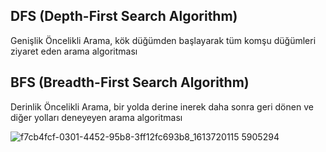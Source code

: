 ## DFS (Depth-First Search Algorithm)
Genişlik Öncelikli Arama, kök düğümden başlayarak tüm komşu düğümleri ziyaret eden arama algoritması

## BFS (Breadth-First Search Algorithm)
Derinlik Öncelikli Arama, bir yolda derine inerek daha sonra geri dönen ve diğer yolları deneyeyen arama algoritması

![f7cb4fcf-0301-4452-95b8-3ff12fc693b8_1613720115 5905294](https://user-images.githubusercontent.com/78081616/232876381-9b71739c-415f-4555-8171-5d83d0b0d5b9.png)
